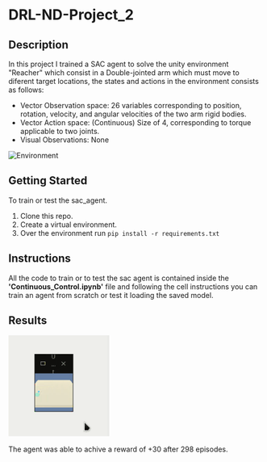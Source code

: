 # DRL-ND-Project_2

## Description

In this project I trained a SAC agent to solve the unity environment "Reacher" which consist in a Double-jointed arm which must move to diferent target locations, the states and actions in the environment consists as follows:

* Vector Observation space: 26 variables corresponding to position, rotation, velocity, and angular velocities of the two arm rigid bodies.
* Vector Action space: (Continuous) Size of 4, corresponding to torque applicable to two joints.
* Visual Observations: None

![Environment](https://github.com/Unity-Technologies/ml-agents/blob/master/docs/images/reacher.png?raw=true)

## Getting Started

To train or test the sac_agent.

1. Clone this repo.
2. Create a virtual environment.
2. Over the environment run `pip install -r requirements.txt`

## Instructions

All the code to train or to test the sac agent is contained inside the **'Continuous_Control.ipynb'** file and following the cell instructions you can train an agent from scratch or test it loading the saved model.

## Results

![Reacher testing](./media/Reacher.gif)

The agent was able to achive a reward of +30 after 298 episodes. 